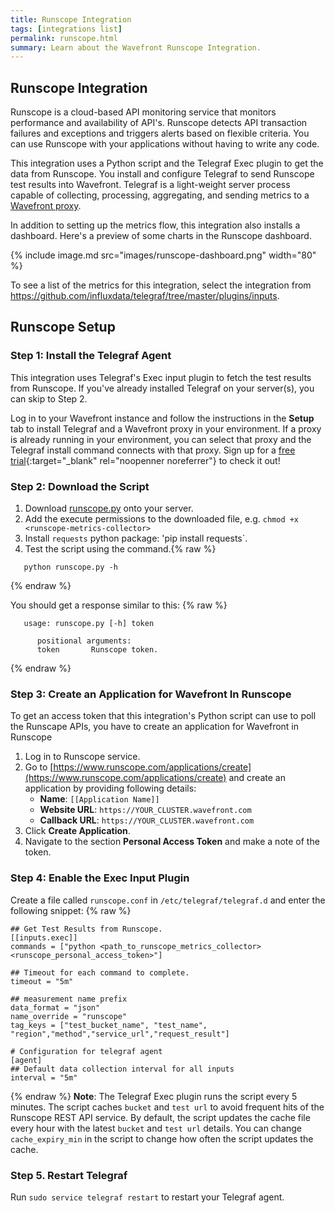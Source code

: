 ```yaml
---
title: Runscope Integration
tags: [integrations list]
permalink: runscope.html
summary: Learn about the Wavefront Runscope Integration.
---
```

## Runscope Integration

Runscope is a cloud-based API monitoring service that monitors performance and availability of API's. Runscope detects API transaction failures and exceptions and triggers alerts based on flexible criteria. You can use Runscope with your applications without having to write any code.

This integration uses a Python script and the Telegraf Exec plugin to get the data from Runscope. You install and configure Telegraf to send Runscope test results into Wavefront. Telegraf is a light-weight server process capable of collecting, processing, aggregating, and sending metrics to a [Wavefront proxy](https://docs.wavefront.com/proxies.html).

In addition to setting up the metrics flow, this integration also installs a dashboard. Here's a preview of some charts in the Runscope dashboard.

{% include image.md src="images/runscope-dashboard.png" width="80" %}


To see a list of the metrics for this integration, select the integration from <https://github.com/influxdata/telegraf/tree/master/plugins/inputs>.
## Runscope Setup



### Step 1: Install the Telegraf Agent
This integration uses Telegraf's Exec input plugin to fetch the test results from Runscope.
If you've already installed Telegraf on your server(s), you can skip to Step 2.

Log in to your Wavefront instance and follow the instructions in the **Setup** tab to install Telegraf and a Wavefront proxy in your environment. If a proxy is already running in your environment, you can select that proxy and the Telegraf install command connects with that proxy. Sign up for a [free trial](https://tanzu.vmware.com/observability?utm_source=docs.vmware.com&utm_medium=referral&utm_campaign=docs-front-page){:target="_blank" rel="noopenner noreferrer"} to check it out!

### Step 2: Download the Script

1. Download [runscope.py](https://raw.githubusercontent.com/wavefrontHQ/integrations/master/runscope/runscope.py) onto your server.
2. Add the execute permissions to the downloaded file, e.g. `chmod +x <runscope-metrics-collector>`
3. Install `requests` python package: 'pip install requests`.
4. Test the script using the command.{% raw %}
```
   python runscope.py -h
```
{% endraw %}

   You should get a response similar to this:
{% raw %}
```
   usage: runscope.py [-h] token

      positional arguments:
      token       Runscope token.
```
{% endraw %}
 
### Step 3: Create an Application for Wavefront In Runscope

To get an access token that this integration's Python script can use to poll the Runscape APIs, you have to create an application for Wavefront in Runscope

1. Log in to Runscope service.
2. Go to [https://www.runscope.com/applications/create](https://www.runscope.com/applications/create) and create an application by providing following details: 
     * **Name**: `[[Application Name]]`
     * **Website URL**: `https://YOUR_CLUSTER.wavefront.com`
     * **Callback URL**: `https://YOUR_CLUSTER.wavefront.com`
3. Click **Create Application**.
4. Navigate to the section **Personal Access Token** and make a note of the token.


### Step 4: Enable the Exec Input Plugin

Create a file called `runscope.conf` in `/etc/telegraf/telegraf.d` and enter the following snippet:
{% raw %}
```
## Get Test Results from Runscope. 
[[inputs.exec]]
commands = ["python <path_to_runscope_metrics_collector> <runscope_personal_access_token>"]

## Timeout for each command to complete.
timeout = "5m"

## measurement name prefix
data_format = "json"
name_override = "runscope"
tag_keys = ["test_bucket_name", "test_name", "region","method","service_url","request_result"]

# Configuration for telegraf agent
[agent]
## Default data collection interval for all inputs
interval = "5m"

```
{% endraw %}
**Note**: The Telegraf Exec plugin runs the script every 5 minutes.  The script caches `bucket` and `test url` to avoid frequent hits of the Runscope REST API service. By default, the script updates the cache file every hour with the latest `bucket` and `test url` details. You can change `cache_expiry_min` in the script to change how often the script updates the cache. 

### Step 5. Restart Telegraf

Run `sudo service telegraf restart` to restart your Telegraf agent.



